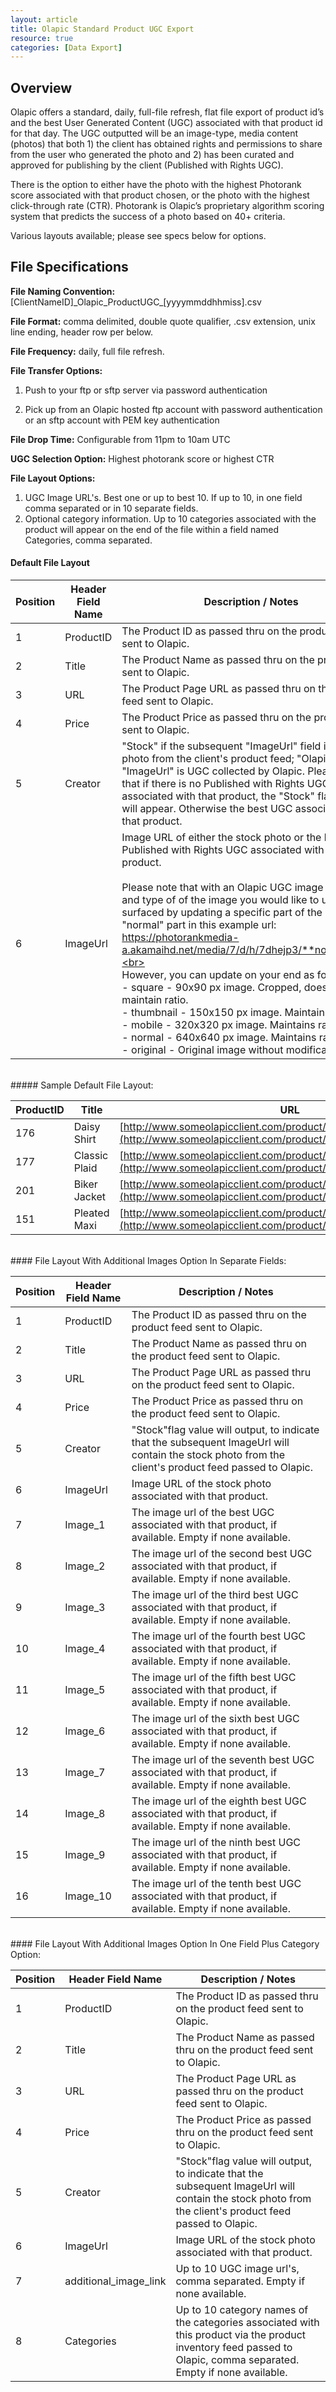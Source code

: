 ```yaml
---
layout: article
title: Olapic Standard Product UGC Export
resource: true
categories: [Data Export]
---
```


## Overview

Olapic offers a standard, daily, full-file refresh, flat file export of
product id’s and the best User Generated Content (UGC) associated with
that product id for that day. The UGC outputted will be an image-type,
media content (photos) that both 1) the client has obtained rights and
permissions to share from the user who generated the photo and 2) has
been curated and approved for publishing by the client (Published with
Rights UGC).

There is the option to either have the photo with the highest Photorank
score associated with that product chosen, or the photo with the highest
click-through rate (CTR). Photorank is Olapic’s proprietary algorithm
scoring system that predicts the success of a photo based on 40+
criteria.

Various layouts available; please see specs below for options.

## File Specifications

**File Naming Convention:**
\[ClientNameID\]\_Olapic\_ProductUGC\_\[yyyymmddhhmiss\].csv

**File Format:** comma delimited, double quote qualifier, .csv
extension, unix line ending, header row per below.

**File Frequency:** daily, full file refresh.

**File Transfer Options:**

1.  Push to your ftp or sftp server via password authentication

2.  Pick up from an Olapic hosted ftp account with password authentication or an sftp account with PEM key authentication

**File Drop Time:** Configurable from 11pm to 10am UTC

**UGC Selection Option:** Highest photorank score or highest CTR

**File Layout Options:**

1. UGC Image URL&#39;s.  Best one or up to best 10.  If up to 10, in one field comma separated or in 10 separate fields.
2. Optional category information.  Up to 10 categories associated with the product will appear on the end of the file within a field named Categories, comma separated.

#### Default File Layout

| **Position** | **Header Field Name** | **Description / Notes** |
| --- | --- | --- |
| 1 | ProductID | The Product ID as passed thru on the product feed sent to Olapic. |
| 2 | Title | The Product Name as passed thru on the product feed sent to Olapic. |
| 3 | URL | The Product Page URL as passed thru on the product feed sent to Olapic. |
| 4 | Price | The Product Price as passed thru on the product feed sent to Olapic. |
| 5 | Creator | &quot;Stock&quot; if the subsequent &quot;ImageUrl&quot; field is the stock photo from the client&#39;s product feed; &quot;Olapic&quot; if the &quot;ImageUrl&quot; is UGC collected by Olapic. Please note that if there is no Published with Rights UGC associated with that product, the &quot;Stock&quot; flag value will appear.  Otherwise the best UGC associated with that product. |
| 6 | ImageUrl | Image URL of either the stock photo or the best Published with Rights UGC associated with that product.<br><br>Please note that with an Olapic UGC image url, the size and type of of the image you would like to use can be surfaced by updating a specific part of the url.  It is the &quot;normal&quot; part in this example url:  https://photorankmedia-a.akamaihd.net/media/7/d/h/7dhejp3/**normal**.jpg.<br><br>However, you can update on your end as follows:<br>- square - 90x90 px image. Cropped, does not maintain ratio.<br>- thumbnail - 150x150 px image. Maintains ratio.<br>- mobile - 320x320 px image. Maintains ratio.<br>- normal - 640x640 px image. Maintains ratio.<br>- original - Original image without modifications.|
<br>
##### Sample Default File Layout:

| **ProductID** | **Title** | **URL** | **Price** | **Creator** | **ImageUrl** |
| --- | --- | --- | --- | --- | --- |
| 176 | Daisy Shirt | [http://www.someolapicclient.com/product/176/daisyshirt/index.tmpl](http://www.someolapicclient.com/product/176/daisyshirt/index.tmpl) | 25.99 | Olapic | [https://photorankmedia-a.akamaihd.net/media/d/2/i/socno6/normal.jpg](https://photorankmedia-a.akamaihd.net/media/d/2/i/socno6/normal.jpg) |
| 177 | Classic Plaid | [http://www.someolapicclient.com/product/176/classicplaid/index.tmpl](http://www.someolapicclient.com/product/176/classicplaid/index.tmpl) | 35.00 | Olapic | [https://photorankmedia-a.akamaihd.net/media/d/2/i/socno71/normal.jpg](https://photorankmedia-a.akamaihd.net/media/d/2/i/socno71/normal.jpg) |
| 201 | Biker Jacket | [http://www.someolapicclient.com/product/201/daisyshirt/index.tmpl](http://www.someolapicclient.com/product/201/daisyshirt/index.tmpl) | 99.50 | Stock | [http://www.someolapicclient/images/products/152x358/SOC201\_152x358.jpg](http://www.someolapicclient/images/products/152x358/SOC201_152x358.jpg) |
| 151 | Pleated Maxi | [http://www.someolapicclient.com/product/151/pleatmaxi/index.tmpl](http://www.someolapicclient.com/product/151/pleatmaxi/index.tmpl) | 55.99 | Olapic | [https://photorankmedia-a.akamaihd.net/media/d/2/i/socno25/normal.jpg](https://photorankmedia-a.akamaihd.net/media/d/2/i/socno25/normal.jpg) |
<br>
#### File Layout With Additional Images Option In Separate Fields:

| **Position** | **Header Field Name** | **Description / Notes** |
| --- | --- | --- |
| 1 | ProductID | The Product ID as passed thru on the product feed sent to Olapic. |
| 2 | Title | The Product Name as passed thru on the product feed sent to Olapic. |
| 3 | URL | The Product Page URL as passed thru on the product feed sent to Olapic. |
| 4 | Price | The Product Price as passed thru on the product feed sent to Olapic. |
| 5 | Creator | &quot;Stock&quot;flag value will output, to indicate that the subsequent ImageUrl will contain the stock photo from the client&#39;s product feed passed to Olapic. |
| 6 | ImageUrl | Image URL of the stock photo associated with that product. |
| 7 | Image\_1 | The image url of the best UGC associated with that product, if available.  Empty if none available. |
| 8 | Image\_2 | The image url of the second best UGC associated with that product, if available.  Empty if none available. |
| 9 | Image\_3 | The image url of the third best UGC associated with that product, if available.  Empty if none available. |
| 10 | Image\_4 | The image url of the fourth best UGC associated with that product, if available.  Empty if none available. |
| 11 | Image\_5 | The image url of the fifth best UGC associated with that product, if available.  Empty if none available. |
| 12 | Image\_6 | The image url of the sixth best UGC associated with that product, if available.  Empty if none available. |
| 13 | Image\_7 | The image url of the seventh best UGC associated with that product, if available.  Empty if none available. |
| 14 | Image\_8 | The image url of the eighth best UGC associated with that product, if available.  Empty if none available. |
| 15 | Image\_9 | The image url of the ninth best UGC associated with that product, if available.  Empty if none available. |
| 16 | Image\_10 | The image url of the tenth best UGC associated with that product, if available.  Empty if none available. |
<br>
#### File Layout With Additional Images Option In One Field Plus Category Option:

| **Position** | **Header Field Name** | **Description / Notes** |
| --- | --- | --- |
| 1 | ProductID | The Product ID as passed thru on the product feed sent to Olapic. |
| 2 | Title | The Product Name as passed thru on the product feed sent to Olapic. |
| 3 | URL | The Product Page URL as passed thru on the product feed sent to Olapic. |
| 4 | Price | The Product Price as passed thru on the product feed sent to Olapic. |
| 5 | Creator | &quot;Stock&quot;flag value will output, to indicate that the subsequent ImageUrl will contain the stock photo from the client&#39;s product feed passed to Olapic. |
| 6 | ImageUrl | Image URL of the stock photo associated with that product. |
| 7 | additional\_image\_link | Up to 10 UGC image url&#39;s, comma separated.  Empty if none available. |
| 8 | Categories | Up to 10 category names of the categories associated with this product via the product inventory feed passed to Olapic, comma separated.  Empty if none available. |